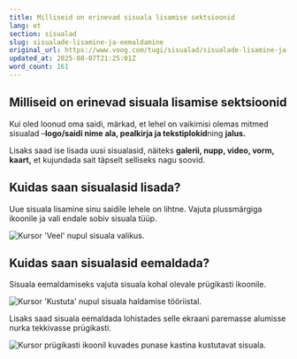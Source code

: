 ```yaml
---
title: Milliseid on erinevad sisuala lisamise sektsioonid
lang: et
section: sisualad
slug: sisualade-lisamine-ja-eemaldamine
original_url: https://www.voog.com/tugi/sisualad/sisualade-lisamine-ja-eemaldamine
updated_at: 2025-08-07T21:25:01Z
word_count: 161
---
```

## Milliseid on erinevad sisuala lisamise sektsioonid

Kui oled loonud oma saidi, märkad, et lehel on vaikimisi olemas mitmed sisualad –**logo/saidi nime ala, pealkirja ja tekstiplokid**ning **jalus.**

Lisaks saad ise lisada uusi sisualasid, näiteks **galerii, nupp, video, vorm, kaart,** et kujundada sait täpselt selliseks nagu soovid.

## Kuidas saan sisualasid lisada?

Uue sisuala lisamine sinu saidile lehele on lihtne. Vajuta plussmärgiga ikoonile ja vali endale sobiv sisuala tüüp.  

![Kursor 'Veel' nupul sisuala valikus.](https://media.voog.com/0000/0036/2183/photos/Sisuala_lisamine_block.webp "Kursor 'Veel' nupul sisuala valikus.")

## Kuidas saan sisualasid eemaldada?

Sisuala eemaldamiseks vajuta sisuala kohal olevale prügikasti ikoonile.

![Kursor 'Kustuta' nupul sisuala haldamise tööriistal.](https://media.voog.com/0000/0036/2183/photos/Sisuala_kustutamine_block.webp "Kursor 'Kustuta' nupul sisuala haldamise tööriistal.")

Lisaks saad sisuala eemaldada lohistades selle ekraani paremasse alumisse nurka tekkivasse prügikasti.

![Kursor prügikasti ikoonil kuvades punase kastina kustutavat sisuala.](https://media.voog.com/0000/0036/2183/photos/Sisualade_haldamine2-4_block.png "Kursor prügikasti ikoonil kuvades punase kastina kustutavat sisuala.")

